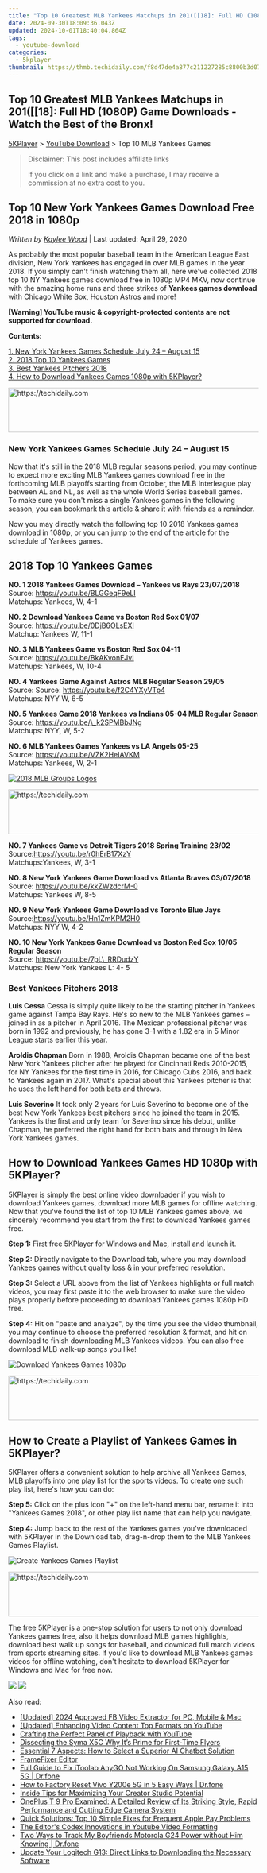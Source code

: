 ```yaml
---
title: "Top 10 Greatest MLB Yankees Matchups in 201([[18]: Full HD (1080P) Game Downloads - Watch the Best of the Bronx!"
date: 2024-09-30T18:09:36.043Z
updated: 2024-10-01T18:40:04.864Z
tags:
  - youtube-download
categories:
  - 5kplayer
thumbnail: https://thmb.techidaily.com/f8d47de4a877c211227285c8800b3d072256df0cc496e2d703aa2d22ca712f5b.jpg
---
```


## Top 10 Greatest MLB Yankees Matchups in 201([[18]: Full HD (1080P) Game Downloads - Watch the Best of the Bronx!

[5KPlayer](https://tools.techidaily.com/5kplayer/products/) \> [YouTube Download](https://tools.techidaily.com/5kplayer/youtube-download/) \> Top 10 MLB Yankees Games

>  Disclaimer: This post includes affiliate links
>
>  If you click on a link and make a purchase, I may receive a commission at no extra cost to you.
>

## Top 10 New York Yankees Games Download Free 2018 in 1080p

 _Written by [Kaylee Wood](https://www.quora.com/profile/Amanda-Hu-21)_ | Last updated: April 29, 2020 

As probably the most popular baseball team in the American League East division, New York Yankees has engaged in over MLB games in the year 2018\. If you simply can't finish watching them all, here we've collected 2018 top 10 NY Yankees games download free in 1080p MP4 MKV, now continue with the amazing home runs and three strikes of **Yankees games download** with Chicago White Sox, Houston Astros and more!

**\[Warning\] YouTube music & copyright-protected contents are not supported for download.**

**Contents:**

[1\. New York Yankees Games Schedule July 24 – August 15](https://tools.techidaily.com/5kplayer/youtube-download/)  
[2\. 2018 Top 10 Yankees Games](https://tools.techidaily.com/5kplayer/youtube-download/)  
[3\. Best Yankees Pitchers 2018](https://tools.techidaily.com/5kplayer/youtube-download/)  
[4\. How to Download Yankees Games 1080p with 5KPlayer?](https://tools.techidaily.com/5kplayer/youtube-download/)

<!-- affiliate ads begin -->
<a href="https://appsumo.8odi.net/c/5597632/2151884/7443" target="_top" id="2151884">
  <img src="//a.impactradius-go.com/display-ad/7443-2151884" border="0" alt="https://techidaily.com" width="728" height="90"/>
</a>
<img height="0" width="0" src="https://appsumo.8odi.net/i/5597632/2151884/7443" style="position:absolute;visibility:hidden;" border="0" />
<!-- affiliate ads end -->

### New York Yankees Games Schedule July 24 – August 15

Now that it's still in the 2018 MLB regular seasons period, you may continue to expect more exciting MLB Yankees games download free in the forthcoming MLB playoffs starting from October, the MLB Interleague play between AL and NL, as well as the whole World Series baseball games.  
To make sure you don't miss a single Yankees games in the following season, you can bookmark this article & share it with friends as a reminder. 

Now you may directly watch the following top 10 2018 Yankees games download in 1080p, or you can jump to the end of the article for the schedule of Yankees games.

## 2018 Top 10 Yankees Games

**NO. 1 2018 Yankees Games Download – Yankees vs Rays 23/07/2018**   
 Source: https://youtu.be/BLGGeqF9eLI  
Matchups: Yankees, W, 4-1

**NO. 2 Download Yankees Game vs Boston Red Sox 01/07**  
Source: https://youtu.be/0DjB6OLsEXI  
Matchup: Yankees W, 11-1

**NO. 3 MLB Yankees Game vs Boston Red Sox 04-11**  
Source: https://youtu.be/BkAKvonEJvI  
Matchups: Yankees, W, 10-4

**NO. 4 Yankees Game Against Astros MLB Regular Season 29/05**  
Source: Source: https://youtu.be/f2C4YXyVTp4  
Matchups: NYY W, 6-5

**NO. 5 Yankees Game 2018 Yankees vs Indians 05-04 MLB Regular Season**  
Source: https://youtu.be/\_k2SPMBbJNg  
Matchups: NYY, W, 5-2

**NO. 6 MLB Yankees Games Yankees vs LA Angels 05-25**  
Source: https://youtu.be/VZK2HeIAVKM  
Matchups: Yankees, W, 2-1

[![2018 MLB Groups Logos](https://www.5kplayer.com/youtube-download/img/mlb-group-logos.jpg)](https://tools.techidaily.com/5kplayer/products/) 

<!-- affiliate ads begin -->
<a href="https://ephamedtechinc.pxf.io/c/5597632/2137213/26400" target="_top" id="2137213">
  <img src="//a.impactradius-go.com/display-ad/26400-2137213" border="0" alt="https://techidaily.com" width="728" height="90"/>
</a>
<img height="0" width="0" src="https://ephamedtechinc.pxf.io/i/5597632/2137213/26400" style="position:absolute;visibility:hidden;" border="0" />
<!-- affiliate ads end -->

**NO. 7 Yankees Game vs Detroit Tigers 2018 Spring Training 23/02**  
Source:https://youtu.be/r0hErB17XzY  
Matchups:Yankees, W, 3-1

**NO. 8 New York Yankees Game Download vs Atlanta Braves 03/07/2018**  
Source: https://youtu.be/kkZWzdcrM-0  
Matchups: Yankees W, 8-5

**NO. 9 New York Yankees Game Download vs Toronto Blue Jays**  
Source:https://youtu.be/Hn1ZmKPM2H0  
Matchups: NYY W, 4-2

**NO. 10 New York Yankees Game Download vs Boston Red Sox 10/05 Regular Season**   
Source: https://youtu.be/7pL\_RRDudzY  
Matchups: New York Yankees L: 4- 5

### Best Yankees Pitchers 2018

**Luis Cessa** 
 Cessa is simply quite likely to be the starting pitcher in Yankees game against Tampa Bay Rays. He's so new to the MLB Yankees games – joined in as a pitcher in April 2016\. The Mexican professional pitcher was born in 1992 and previously, he has gone 3-1 with a 1.82 era in 5 Minor League starts earlier this year.

**Aroldis Chapman** 
 Born in 1988, Aroldis Chapman became one of the best New York Yankees pitcher after he played for Cincinnati Reds 2010-2015, for NY Yankees for the first time in 2016, for Chicago Cubs 2016, and back to Yankees again in 2017\. What's special about this Yankees pitcher is that he uses the left hand for both bats and throws. 

**Luis Severino** 
 It took only 2 years for Luis Severino to become one of the best New York Yankees best pitchers since he joined the team in 2015\. Yankees is the first and only team for Severino since his debut, unlike Chapman, he preferred the right hand for both bats and through in New York Yankees games. 

## How to Download Yankees Games HD 1080p with 5KPlayer?

5KPlayer is simply the best online video downloader if you wish to download Yankees games, download more MLB games for offline watching. Now that you've found the list of top 10 MLB Yankees games above, we sincerely recommend you start from the first to download Yankees games free. 

**Step 1:** First free 5KPlayer for Windows and Mac, install and launch it.

**Step 2:** Directly navigate to the Download tab, where you may download Yankees games without quality loss & in your preferred resolution.

**Step 3:** Select a URL above from the list of Yankees highlights or full match videos, you may first paste it to the web browser to make sure the video plays properly before proceeding to download Yankees games 1080p HD free.

**Step 4:** Hit on "paste and analyze", by the time you see the video thumbnail, you may continue to choose the preferred resolution & format, and hit on download to finish downloading MLB Yankees videos. You can also free download MLB walk-up songs you like! 

![Download Yankees Games 1080p](https://www.5kplayer.com/youtube-download/img/yankees-game-download.jpg) 

<!-- affiliate ads begin -->
<a href="https://appsumo.8odi.net/c/5597632/2082542/7443" target="_top" id="2082542">
  <img src="//a.impactradius-go.com/display-ad/7443-2082542" border="0" alt="https://techidaily.com" width="728" height="90"/>
</a>
<img height="0" width="0" src="https://appsumo.8odi.net/i/5597632/2082542/7443" style="position:absolute;visibility:hidden;" border="0" />
<!-- affiliate ads end -->

## How to Create a Playlist of Yankees Games in 5KPlayer?

5KPlayer offers a convenient solution to help archive all Yankees Games, MLB playoffs into one play list for the sports videos. To create one such play list, here's how you can do:

**Step 5:**  Click on the plus icon "+" on the left-hand menu bar, rename it into "Yankees Games 2018", or other play list name that can help you navigate. 

**Step 4:** Jump back to the rest of the Yankees games you've downloaded with 5KPlayer in the Download tab, drag-n-drop them to the MLB Yankees Games Playlist. 

![Create Yankees Games Playlist](https://www.5kplayer.com/youtube-download/img/mlb-playlist.jpg) 

<!-- affiliate ads begin -->
<a href="https://appsumo.8odi.net/c/5597632/2144274/7443" target="_top" id="2144274">
  <img src="//a.impactradius-go.com/display-ad/7443-2144274" border="0" alt="https://techidaily.com" width="600" height="90"/>
</a>
<img height="0" width="0" src="https://appsumo.8odi.net/i/5597632/2144274/7443" style="position:absolute;visibility:hidden;" border="0" />
<!-- affiliate ads end -->

The free 5KPlayer is a one-stop solution for users to not only download Yankees games free, also it helps download MLB games highlights, download best walk up songs for baseball, and download full match videos from sports streaming sites. If you'd like to download MLB Yankees games videos for offline watching, don't hesitate to download 5KPlayer for Windows and Mac for free now. 

[![](https://www.5kplayer.com/youtube-download/../button/freedownwhitewin.png)](https://tools.techidaily.com/5kplayer/products/) [![](https://www.5kplayer.com/youtube-download/../button/freedownbackmac.png)](https://tools.techidaily.com/5kplayer/products/)

<ins class="adsbygoogle"
     style="display:block"
     data-ad-format="autorelaxed"
     data-ad-client="ca-pub-7571918770474297"
     data-ad-slot="1223367746"></ins>

<ins class="adsbygoogle"
     style="display:block"
     data-ad-client="ca-pub-7571918770474297"
     data-ad-slot="8358498916"
     data-ad-format="auto"
     data-full-width-responsive="true"></ins>

<span class="atpl-alsoreadstyle">Also read:</span>
<div><ul>
<li><a href="https://facebook-clips.techidaily.com/updated-2024-approved-fb-video-extractor-for-pc-mobile-and-mac/"><u>[Updated] 2024 Approved FB Video Extractor for PC, Mobile & Mac</u></a></li>
<li><a href="https://youtube-video-recordings.techidaily.com/updated-enhancing-video-content-top-formats-on-youtube/"><u>[Updated] Enhancing Video Content Top Formats on YouTube</u></a></li>
<li><a href="https://youtube-video-recordings.techidaily.com/crafting-the-perfect-panel-of-playback-with-youtube/"><u>Crafting the Perfect Panel of Playback with YouTube</u></a></li>
<li><a href="https://extra-information.techidaily.com/dissecting-the-syma-x5c-why-its-prime-for-first-time-flyers/"><u>Dissecting the Syma X5C Why It’s Prime for First-Time Flyers</u></a></li>
<li><a href="https://tech-hub.techidaily.com/essential-7-aspects-how-to-select-a-superior-ai-chatbot-solution/"><u>Essential 7 Aspects: How to Select a Superior AI Chatbot Solution</u></a></li>
<li><a href="https://youtube-video-recordings.techidaily.com/framefixer-editor/"><u>FrameFixer Editor</u></a></li>
<li><a href="https://fake-location.techidaily.com/full-guide-to-fix-itoolab-anygo-not-working-on-samsung-galaxy-a15-5g-drfone-by-drfone-virtual-android/"><u>Full Guide to Fix iToolab AnyGO Not Working On Samsung Galaxy A15 5G | Dr.fone</u></a></li>
<li><a href="https://techidaily.com/how-to-factory-reset-vivo-y200e-5g-in-5-easy-ways-drfone-by-drfone-reset-android-reset-android/"><u>How to Factory Reset Vivo Y200e 5G in 5 Easy Ways | Dr.fone</u></a></li>
<li><a href="https://youtube-video-recordings.techidaily.com/inside-tips-for-maximizing-your-creator-studio-potential/"><u>Inside Tips for Maximizing Your Creator Studio Potential</u></a></li>
<li><a href="https://buynow-reviews.techidaily.com/oneplus-t-9-pro-examined-a-detailed-review-of-its-striking-style-rapid-performance-and-cutting-edge-camera-system/"><u>OnePlus T 9 Pro Examined: A Detailed Review of Its Striking Style, Rapid Performance and Cutting Edge Camera System</u></a></li>
<li><a href="https://fox-that.techidaily.com/quick-solutions-top-10-simple-fixes-for-frequent-apple-pay-problems/"><u>Quick Solutions: Top 10 Simple Fixes for Frequent Apple Pay Problems</u></a></li>
<li><a href="https://youtube-video-recordings.techidaily.com/the-editors-codex-innovations-in-youtube-video-formatting/"><u>The Editor's Codex Innovations in Youtube Video Formatting</u></a></li>
<li><a href="https://android-location-track.techidaily.com/two-ways-to-track-my-boyfriends-motorola-g24-power-without-him-knowing-drfone-by-drfone-virtual-android/"><u>Two Ways to Track My Boyfriends Motorola G24 Power without Him Knowing | Dr.fone</u></a></li>
<li><a href="https://hardware-help.techidaily.com/update-your-logitech-g13-direct-links-to-downloading-the-necessary-software/"><u>Update Your Logitech G13: Direct Links to Downloading the Necessary Software</u></a></li>
</ul></div>

